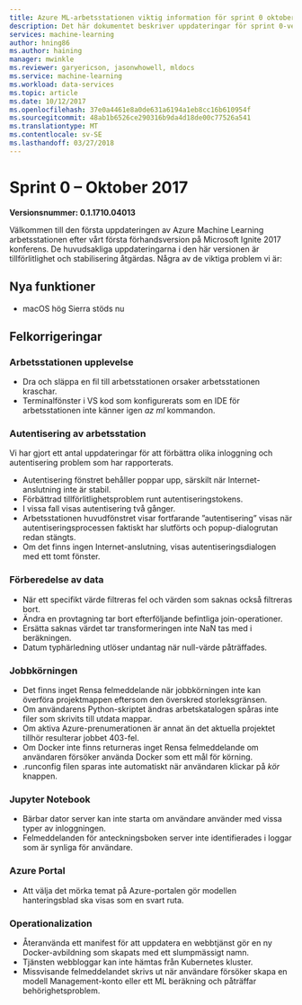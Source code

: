 ```yaml
---
title: Azure ML-arbetsstationen viktig information för sprint 0 oktober 2017
description: Det här dokumentet beskriver uppdateringar för sprint 0-versionen av Azure ML
services: machine-learning
author: hning86
ms.author: haining
manager: mwinkle
ms.reviewer: garyericson, jasonwhowell, mldocs
ms.service: machine-learning
ms.workload: data-services
ms.topic: article
ms.date: 10/12/2017
ms.openlocfilehash: 37e0a4461e8a0de631a6194a1eb8cc16b610954f
ms.sourcegitcommit: 48ab1b6526ce290316b9da4d18de00c77526a541
ms.translationtype: MT
ms.contentlocale: sv-SE
ms.lasthandoff: 03/27/2018
---
```

# <a name="sprint-0---october-2017"></a>Sprint 0 – Oktober 2017 

**Versionsnummer: 0.1.1710.04013**

Välkommen till den första uppdateringen av Azure Machine Learning arbetsstationen efter vårt första förhandsversion på Microsoft Ignite 2017 konferens. De huvudsakliga uppdateringarna i den här versionen är tillförlitlighet och stabilisering åtgärdas.  Några av de viktiga problem vi är:

## <a name="new-features"></a>Nya funktioner
- macOS hög Sierra stöds nu

## <a name="bug-fixes"></a>Felkorrigeringar
### <a name="workbench-experience"></a>Arbetsstationen upplevelse
- Dra och släppa en fil till arbetsstationen orsaker arbetsstationen kraschar.
- Terminalfönster i VS kod som konfigurerats som en IDE för arbetsstationen inte känner igen _az ml_ kommandon.

### <a name="workbench-authentication"></a>Autentisering av arbetsstation
Vi har gjort ett antal uppdateringar för att förbättra olika inloggning och autentisering problem som har rapporterats.
- Autentisering fönstret behåller poppar upp, särskilt när Internet-anslutning inte är stabil.
- Förbättrad tillförlitlighetsproblem runt autentiseringstokens.
- I vissa fall visas autentisering två gånger.
- Arbetsstationen huvudfönstret visar fortfarande ”autentisering” visas när autentiseringsprocessen faktiskt har slutförts och popup-dialogrutan redan stängts.
- Om det finns ingen Internet-anslutning, visas autentiseringsdialogen med ett tomt fönster.

### <a name="data-preparation"></a>Förberedelse av data 
- När ett specifikt värde filtreras fel och värden som saknas också filtreras bort.
- Ändra en provtagning tar bort efterföljande befintliga join-operationer.
- Ersätta saknas värdet tar transformeringen inte NaN tas med i beräkningen.
- Datum typhärledning utlöser undantag när null-värde påträffades.

### <a name="job-execution"></a>Jobbkörningen
- Det finns inget Rensa felmeddelande när jobbkörningen inte kan överföra projektmappen eftersom den överskred storleksgränsen.
- Om användarens Python-skriptet ändras arbetskatalogen spåras inte filer som skrivits till utdata mappar. 
- Om aktiva Azure-prenumerationen är annat än det aktuella projektet tillhör resulterar jobbet 403-fel.
- Om Docker inte finns returneras inget Rensa felmeddelande om användaren försöker använda Docker som ett mål för körning.
- .runconfig filen sparas inte automatiskt när användaren klickar på _kör_ knappen.

### <a name="jupyter-notebook"></a>Jupyter Notebook
- Bärbar dator server kan inte starta om användare använder med vissa typer av inloggningen.
- Felmeddelanden för anteckningsboken server inte identifierades i loggar som är synliga för användare.

### <a name="azure-portal"></a>Azure Portal
- Att välja det mörka temat på Azure-portalen gör modellen hanteringsblad ska visas som en svart ruta.

### <a name="operationalization"></a>Operationalization
- Återanvända ett manifest för att uppdatera en webbtjänst gör en ny Docker-avbildning som skapats med ett slumpmässigt namn.
- Tjänsten webbloggar kan inte hämtas från Kubernetes kluster.
- Missvisande felmeddelandet skrivs ut när användare försöker skapa en modell Management-konto eller ett ML beräkning och påträffar behörighetsproblem.
